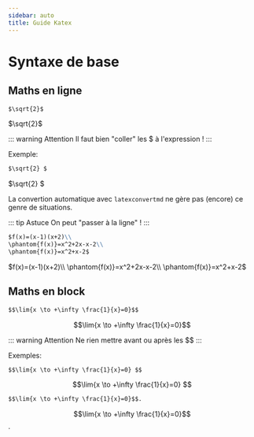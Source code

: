 ```yaml
---
sidebar: auto
title: Guide Katex
---
```


# Syntaxe de base

## Maths en ligne

```md
$\sqrt{2}$
```

$\sqrt{2}$

::: warning Attention
Il faut bien "coller" les $ à l'expression !
:::

Exemple:

``` md
$\sqrt{2} $
```

$\sqrt{2} $

La convertion automatique avec `latexconvertmd` ne gère pas (encore) ce genre de situations.

::: tip Astuce
On peut "passer à la ligne" !
:::

``` md
$f(x)=(x-1)(x+2)\\
\phantom{f(x)}=x^2+2x-x-2\\
\phantom{f(x)}=x^2+x-2$
```

$f(x)=(x-1)(x+2)\\
\phantom{f(x)}=x^2+2x-x-2\\
\phantom{f(x)}=x^2+x-2$

## Maths en block

```  md
$$\lim{x \to +\infty \frac{1}{x}=0}$$
```

$$\lim{x \to +\infty \frac{1}{x}=0}$$

::: warning Attention
Ne rien mettre avant ou après les $$
:::

Exemples:

```  md
$$\lim{x \to +\infty \frac{1}{x}=0} $$
```

$$\lim{x \to +\infty \frac{1}{x}=0} $$

```  md
$$\lim{x \to +\infty \frac{1}{x}=0}$$.
```

$$\lim{x \to +\infty \frac{1}{x}=0}$$.
